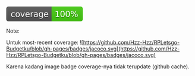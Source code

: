 [![Coverage](https://raw.githubusercontent.com/Hzz-Hzz/RPLetsgo-Budgetku/gh-pages/badges/jacoco.svg)](https://hzz-hzz.github.io/RPLetsgo-Budgetku/badges/jacoco.svg)

Note: 

Untuk most-recent coverage: ![https://github.com/Hzz-Hzz/RPLetsgo-Budgetku/blob/gh-pages/badges/jacoco.svg](https://github.com/Hzz-Hzz/RPLetsgo-Budgetku/blob/gh-pages/badges/jacoco.svg)

Karena kadang image badge coverage-nya tidak terupdate (github cache).
